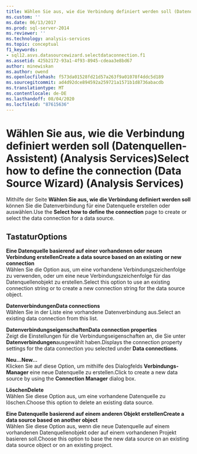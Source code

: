 ```yaml
---
title: Wählen Sie aus, wie die Verbindung definiert werden soll (Datenquellen-Assistent) (Analysis Services) | Microsoft-Dokumentation
ms.custom: ''
ms.date: 06/13/2017
ms.prod: sql-server-2014
ms.reviewer: ''
ms.technology: analysis-services
ms.topic: conceptual
f1_keywords:
- sql12.asvs.datasourcewizard.selectdataconnection.f1
ms.assetid: 425b2172-93a1-4f93-8945-cdeaa3e8bd67
author: minewiskan
ms.author: owend
ms.openlocfilehash: f573da01528fd21d57a263f9a01078f4ddc5d189
ms.sourcegitcommit: ad4d92dce894592a259721a1571b1d8736abacdb
ms.translationtype: MT
ms.contentlocale: de-DE
ms.lasthandoff: 08/04/2020
ms.locfileid: "87615636"
---
```

# <a name="select-how-to-define-the-connection-data-source-wizard-analysis-services"></a><span data-ttu-id="fd021-102">Wählen Sie aus, wie die Verbindung definiert werden soll (Datenquellen-Assistent) (Analysis Services)</span><span class="sxs-lookup"><span data-stu-id="fd021-102">Select how to define the connection (Data Source Wizard) (Analysis Services)</span></span>
  <span data-ttu-id="fd021-103">Mithilfe der Seite **Wählen Sie aus, wie die Verbindung definiert werden soll** können Sie die Datenverbindung für eine Datenquelle erstellen oder auswählen.</span><span class="sxs-lookup"><span data-stu-id="fd021-103">Use the **Select how to define the connection** page to create or select the data connection for a data source.</span></span>  
  
## <a name="options"></a><span data-ttu-id="fd021-104">Tastatur</span><span class="sxs-lookup"><span data-stu-id="fd021-104">Options</span></span>  
 <span data-ttu-id="fd021-105">**Eine Datenquelle basierend auf einer vorhandenen oder neuen Verbindung erstellen**</span><span class="sxs-lookup"><span data-stu-id="fd021-105">**Create a data source based on an existing or new connection**</span></span>  
 <span data-ttu-id="fd021-106">Wählen Sie die Option aus, um eine vorhandene Verbindungszeichenfolge zu verwenden, oder um eine neue Verbindungszeichenfolge für das Datenquellenobjekt zu erstellen.</span><span class="sxs-lookup"><span data-stu-id="fd021-106">Select this option to use an existing connection string or to create a new connection string for the data source object.</span></span>  
  
 <span data-ttu-id="fd021-107">**Datenverbindungen**</span><span class="sxs-lookup"><span data-stu-id="fd021-107">**Data connections**</span></span>  
 <span data-ttu-id="fd021-108">Wählen Sie in der Liste eine vorhandene Datenverbindung aus.</span><span class="sxs-lookup"><span data-stu-id="fd021-108">Select an existing data connection from this list.</span></span>  
  
 <span data-ttu-id="fd021-109">**Datenverbindungseigenschaften**</span><span class="sxs-lookup"><span data-stu-id="fd021-109">**Data connection properties**</span></span>  
 <span data-ttu-id="fd021-110">Zeigt die Einstellungen für die Verbindungseigenschaften an, die Sie unter **Datenverbindungen**ausgewählt haben.</span><span class="sxs-lookup"><span data-stu-id="fd021-110">Displays the connection property settings for the data connection you selected under **Data connections**.</span></span>  
  
 <span data-ttu-id="fd021-111">**Neu...**</span><span class="sxs-lookup"><span data-stu-id="fd021-111">**New...**</span></span>  
 <span data-ttu-id="fd021-112">Klicken Sie auf diese Option, um mithilfe des Dialogfelds **Verbindungs-Manager** eine neue Datenquelle zu erstellen.</span><span class="sxs-lookup"><span data-stu-id="fd021-112">Click to create a new data source by using the **Connection Manager** dialog box.</span></span>  
  
 <span data-ttu-id="fd021-113">**Löschen**</span><span class="sxs-lookup"><span data-stu-id="fd021-113">**Delete**</span></span>  
 <span data-ttu-id="fd021-114">Wählen Sie diese Option aus, um eine vorhandene Datenquelle zu löschen.</span><span class="sxs-lookup"><span data-stu-id="fd021-114">Choose this option to delete an existing data source.</span></span>  
  
 <span data-ttu-id="fd021-115">**Eine Datenquelle basierend auf einem anderen Objekt erstellen**</span><span class="sxs-lookup"><span data-stu-id="fd021-115">**Create a data source based on another object**</span></span>  
 <span data-ttu-id="fd021-116">Wählen Sie diese Option aus, wenn die neue Datenquelle auf einem vorhandenen Datenquellenobjekt oder auf einem vorhandenen Projekt basieren soll.</span><span class="sxs-lookup"><span data-stu-id="fd021-116">Choose this option to base the new data source on an existing data source object or on an existing project.</span></span>  
  
  
